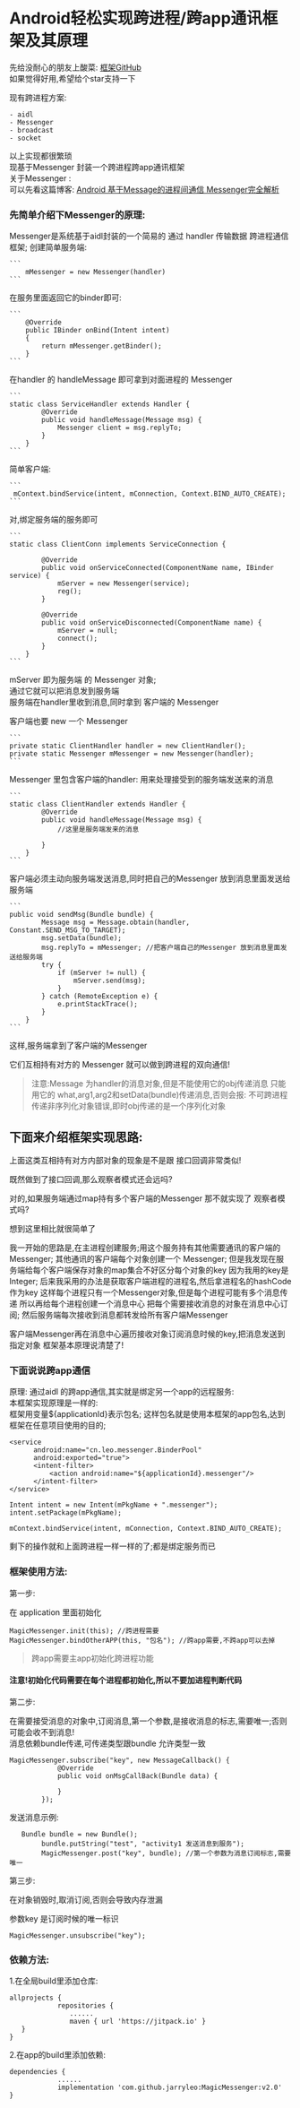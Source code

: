 # Android轻松实现跨进程/跨app通讯框架及其原理

先给没耐心的朋友上酸菜:
[框架GitHub](https://github.com/jarryleo/MagicMessenger)    
如果觉得好用,希望给个star支持一下

现有跨进程方案:
    
    - aidl
    - Messenger
    - broadcast
    - socket
    
以上实现都很繁琐     
现基于Messenger 封装一个跨进程跨app通讯框架    
关于Messenger :     
    可以先看这篇博客:
    [Android 基于Message的进程间通信 Messenger完全解析](https://blog.csdn.net/lmj623565791/article/details/47017485)
    
### 先简单介绍下Messenger的原理:

   Messenger是系统基于aidl封装的一个简易的 通过 handler 传输数据
   跨进程通信框架;
   创建简单服务端:
   
    ```
        mMessenger = new Messenger(handler) 
    ```

   在服务里面返回它的binder即可:
   
    ```
        @Override
        public IBinder onBind(Intent intent)
        {
            return mMessenger.getBinder();
        }
    ```
    
   在handler 的 handleMessage 即可拿到对面进程的 Messenger
   
    ```
    static class ServiceHandler extends Handler {
            @Override
            public void handleMessage(Message msg) {
                Messenger client = msg.replyTo;
            }
        }
    ```
    
   简单客户端:
   
    ```
     mContext.bindService(intent, mConnection, Context.BIND_AUTO_CREATE);
    ```
    
   对,绑定服务端的服务即可
    
    ```
    static class ClientConn implements ServiceConnection {
    
            @Override
            public void onServiceConnected(ComponentName name, IBinder service) {
                mServer = new Messenger(service);
                reg();
            }
    
            @Override
            public void onServiceDisconnected(ComponentName name) {
                mServer = null;
                connect();
            }
        }
    ```
   mServer 即为服务端 的 Messenger 对象;  
    通过它就可以把消息发到服务端   
    服务端在handler里收到消息,同时拿到 客户端的 Messenger
    
   客户端也要 new 一个 Messenger
   
    ```
    private static ClientHandler handler = new ClientHandler();
    private static Messenger mMessenger = new Messenger(handler);
    ```
   Messenger 里包含客户端的handler:
    用来处理接受到的服务端发送来的消息
    
    ```
    static class ClientHandler extends Handler {
            @Override
            public void handleMessage(Message msg) {
                //这里是服务端发来的消息
               
            }
        }
    ```
    
   客户端必须主动向服务端发送消息,同时把自己的Messenger 放到消息里面发送给服务端
    
    ```
    public void sendMsg(Bundle bundle) {
            Message msg = Message.obtain(handler, Constant.SEND_MSG_TO_TARGET);
            msg.setData(bundle);
            msg.replyTo = mMessenger; //把客户端自己的Messenger 放到消息里面发送给服务端
            try {
                if (mServer != null) {
                    mServer.send(msg);
                }
            } catch (RemoteException e) {
                e.printStackTrace();
            }
        }
    ```
   这样,服务端拿到了客户端的Messenger
    
   它们互相持有对方的 Messenger 就可以做到跨进程的双向通信!
    
   > 注意:Message 为handler的消息对象,但是不能使用它的obj传递消息
   > 只能用它的 what,arg1,arg2和setData(bundle)传递消息,否则会报:
   > 不可跨进程传递非序列化对象错误,即时obj传递的是一个序列化对象
    
## 下面来介绍框架实现思路:
    
   上面这类互相持有对方内部对象的现象是不是跟 接口回调非常类似!
    
   既然做到了接口回调,那么观察者模式还会远吗?
    
   对的,如果服务端通过map持有多个客户端的Messenger 那不就实现了
   观察者模式吗?
    
   想到这里相比就很简单了
    
我一开始的思路是,在主进程创建服务;用这个服务持有其他需要通讯的客户端的
Messenger;
其他通讯的客户端每个对象创建一个 Messenger;
但是我发现在服务端给每个客户端保存对象的map集合不好区分每个对象的key
因为我用的key是Integer;
后来我采用的办法是获取客户端进程的进程名,然后拿进程名的hashCode作为key
这样每个进程只有一个Messenger对象,但是每个进程可能有多个消息传递
所以再给每个进程创建一个消息中心
把每个需要接收消息的对象在消息中心订阅;
然后服务端每次接收到消息都转发给所有客户端Messenger

客户端Messenger再在消息中心遍历接收对象订阅消息时候的key,把消息发送到指定对象
框架基本原理说清楚了!

### 下面说说跨app通信

原理:
通过aidl 的跨app通信,其实就是绑定另一个app的远程服务:   
本框架实现原理是一样的:   
框架用变量${applicationId}表示包名;
这样包名就是使用本框架的app包名,达到框架在任意项目使用的目的;

```
<service
      android:name="cn.leo.messenger.BinderPool"
      android:exported="true">
      <intent-filter>
          <action android:name="${applicationId}.messenger"/>
      </intent-filter>
</service>
```

```
Intent intent = new Intent(mPkgName + ".messenger");
intent.setPackage(mPkgName);
        
mContext.bindService(intent, mConnection, Context.BIND_AUTO_CREATE);
```
    
剩下的操作就和上面跨进程一样一样的了;都是绑定服务而已

 ### 框架使用方法:
 
 第一步:
 
 在 application 里面初始化
 ```
 MagicMessenger.init(this); //跨进程需要
 MagicMessenger.bindOtherAPP(this, "包名"); //跨app需要,不跨app可以去掉
 ```
 > 跨app需要主app初始化跨进程功能
 #### 注意!初始化代码需要在每个进程都初始化,所以不要加进程判断代码
 
 第二步:
 
 在需要接受消息的对象中,订阅消息,第一个参数,是接收消息的标志,需要唯一;否则可能会收不到消息!                
 消息依赖bundle传递,可传递类型跟bundle 允许类型一致
 ```
 MagicMessenger.subscribe("key", new MessageCallback() {
             @Override
             public void onMsgCallBack(Bundle data) {
                 
             }
         });
 ```
 发送消息示例:
 ```
 	Bundle bundle = new Bundle();
         bundle.putString("test", "activity1 发送消息到服务");
         MagicMessenger.post("key", bundle); //第一个参数为消息订阅标志,需要唯一
 ```
 第三步:
 
 在对象销毁时,取消订阅,否则会导致内存泄漏
 
 参数key 是订阅时候的唯一标识
 
 ```
 MagicMessenger.unsubscribe("key");
 ```
 
 ### 依赖方法:
 
 1.在全局build里添加仓库:
 ```
 allprojects {
             repositories {
 	            ......
 	            maven { url 'https://jitpack.io' }
 	}
 }
 ```
 
 2.在app的build里添加依赖:
 ```
 dependencies {
             ......
             implementation 'com.github.jarryleo:MagicMessenger:v2.0'
 }
 ```   
    